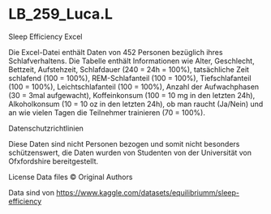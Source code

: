 # LB_259_Luca.L
Sleep Efficiency Excel

Die Excel-Datei enthält Daten von 452 Personen bezüglich ihres Schlafverhaltens. Die Tabelle enthält Informationen wie Alter, Geschlecht, Bettzeit, Aufstehzeit, Schlafdauer (240 = 24h = 100%), tatsächliche Zeit schlafend (100 = 100%), REM-Schlafanteil (100 = 100%), Tiefschlafanteil (100 = 100%), Leichtschlafanteil (100 = 100%), Anzahl der Aufwachphasen (30 = 3mal aufgewacht), Koffeinkonsum (100 = 10 mg in den letzten 24h), Alkoholkonsum (10 = 10 oz in den letzten 24h), ob man raucht (Ja/Nein) und an wie vielen Tagen die Teilnehmer trainieren (70 = 100%).

Datenschutzrichtlinien

Diese Daten sind nicht Personen bezogen und somit nicht besonders schützenswert, die Daten wurden von Studenten von der Universität von Ofxfordshire bereitgestellt.

License
Data files © Original Authors

Data sind von https://www.kaggle.com/datasets/equilibriumm/sleep-efficiency 
